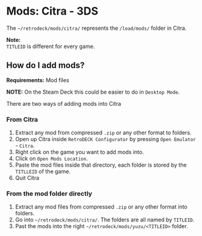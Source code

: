 # Mods: Citra - 3DS
The `~/retrodeck/mods/citra/` represents the `/load/mods/` folder in Citra.

**Note:**<br>
`TITLEID` is different for every game.


## How do I add mods?

**Requirements:** Mod files <br>

**NOTE:** On the Steam Deck this could be easier to do in `Desktop Mode`.


There are two ways of adding mods into Citra



### From Citra
1. Extract any mod from compressed `.zip` or any other format to folders.
2. Open up Citra inside `RetroDECK Configurator` by pressing `Open Emulator` - `Citra`.
3. Right click on the game you want to add mods into.
4. Click on `Open Mods Location`.
5. Paste the mod files inside that directory, each folder is stored by the `TITLLEID` of the game.
6. Quit Citra

### From the mod folder directly

1. Extract any mod files from compressed `.zip` or any other format into folders.
2. Go into `~/retrodeck/mods/citra/`. The folders are all named by `TITLEID`.
3. Past the mods into the right `~/retrodeck/mods/yuzu/<TITLEID>` folder.
